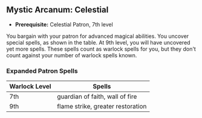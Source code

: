 ## Mystic Arcanum: Celestial
- **Prerequisite:** Celestial Patron, 7th level

You bargain with your patron for advanced magical abilities.
You uncover special spells, as shown in the table.
At 9th level, you will have uncovered yet more spells.
These spells count as warlock spells for you, but they don't count against your number of warlock spells known.

### Expanded Patron Spells
| Warlock Level | Spells                            |
|---------------|-----------------------------------|
| 7th           | guardian of faith, wall of fire   |
| 9th           | flame strike, greater restoration |
